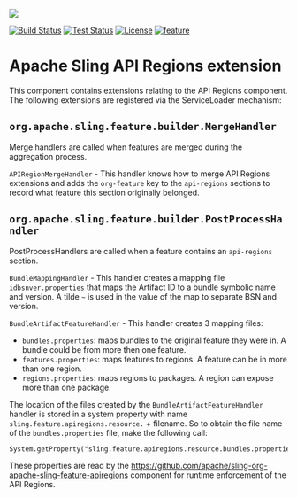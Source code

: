 [<img src="https://sling.apache.org/res/logos/sling.png"/>](https://sling.apache.org)

 [![Build Status](https://builds.apache.org/buildStatus/icon?job=Sling/sling-org-apache-sling-feature-extension-apiregions/master)](https://builds.apache.org/job/Sling/job/sling-org-apache-sling-feature-extension-apiregions/job/master) [![Test Status](https://img.shields.io/jenkins/t/https/builds.apache.org/job/Sling/job/sling-org-apache-sling-feature-extension-apiregions/job/master.svg)](https://builds.apache.org/job/Sling/job/sling-org-apache-sling-feature-extension-apiregions/job/master/test_results_analyzer/) [![License](https://img.shields.io/badge/License-Apache%202.0-blue.svg)](https://www.apache.org/licenses/LICENSE-2.0) [![feature](https://sling.apache.org/badges/group-feature.svg)](https://github.com/apache/sling-aggregator/blob/master/docs/groups/feature.md)

# Apache Sling API Regions extension

This component contains extensions relating to the API Regions component.
The following extensions are registered via the ServiceLoader mechanism:

## `org.apache.sling.feature.builder.MergeHandler`
Merge handlers are called when features are merged during the aggregation process.

`APIRegionMergeHandler` - This handler knows how to merge API Regions extensions and adds the `org-feature` key to the `api-regions` sections to record what feature this section originally belonged.


## `org.apache.sling.feature.builder.PostProcessHandler`
PostProcessHandlers are called when a feature contains an `api-regions` section.

`BundleMappingHandler` - This handler creates a mapping file `idbsnver.properties` that maps the Artifact ID to a bundle symbolic name and version. A tilde `~` is used in the value of the map to separate BSN and version. 

`BundleArtifactFeatureHandler` - This handler creates 3 mapping files:
* `bundles.properties`: maps bundles to the original feature they were in. A bundle could be from more then one feature.
* `features.properties`: maps features to regions. A feature can be in more than one region.
* `regions.properties`: maps regions to packages. A region can expose more than one package.

The location of the files created by the `BundleArtifactFeatureHandler` handler is stored in a system property with name `sling.feature.apiregions.resource.` + filename. So to obtain the file name of the `bundles.properties` file, make the following call:

    System.getProperty("sling.feature.apiregions.resource.bundles.properties")

These properties are read by the https://github.com/apache/sling-org-apache-sling-feature-apiregions component for runtime enforcement of the API Regions.
